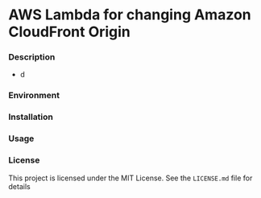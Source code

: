 # AWS Lambda for changing Amazon CloudFront Origin


### Description

- d


### Environment


### Installation


### Usage


### License
This project is licensed under the MIT License. See the `LICENSE.md` file for details
